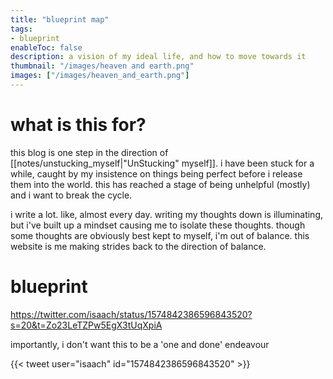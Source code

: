 ```yaml
---
title: "blueprint map"
tags:
- blueprint
enableToc: false
description: a vision of my ideal life, and how to move towards it 
thumbnail: "/images/heaven and earth.png"
images: ["/images/heaven_and_earth.png"]
---
```


# what is this for?
this blog is one step in the direction of [[notes/unstucking_myself|"UnStucking" myself]]. i have been stuck for a while, caught by my insistence on things being perfect before i release them into the world. this has reached a stage of being unhelpful (mostly) and i want to break the cycle. 

i write a lot. like, almost every day. writing my thoughts down is illuminating, but i've built up a mindset causing me to isolate these thoughts. though some thoughts are obviously best kept to myself, i'm out of balance. this website is me making strides back to the direction of balance.

# blueprint

https://twitter.com/isaach/status/1574842386596843520?s=20&t=Zo23LeTZPw5EgX3tUqXpiA

importantly, i don't want this to be a 'one and done' endeavour

{{< tweet user="isaach" id="1574842386596843520" >}}